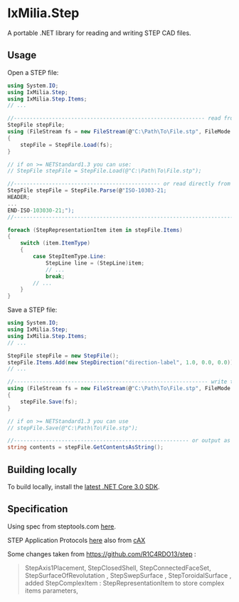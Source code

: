﻿IxMilia.Step
============

A portable .NET library for reading and writing STEP CAD files.

## Usage

Open a STEP file:

``` C#
using System.IO;
using IxMilia.Step;
using IxMilia.Step.Items;
// ...

//------------------------------------------------------------ read from a file
StepFile stepFile;
using (FileStream fs = new FileStream(@"C:\Path\To\File.stp", FileMode.Open))
{
    stepFile = StepFile.Load(fs);
}

// if on >= NETStandard1.3 you can use:
// StepFile stepFile = StepFile.Load(@"C:\Path\To\File.stp");

//---------------------------------------------- or read directly from a string
StepFile stepFile = StepFile.Parse(@"ISO-10303-21;
HEADER;
...
END-ISO-103030-21;");
//-----------------------------------------------------------------------------

foreach (StepRepresentationItem item in stepFile.Items)
{
    switch (item.ItemType)
    {
        case StepItemType.Line:
            StepLine line = (StepLine)item;
            // ...
            break;
        // ...
    }
}
```

Save a STEP file:

``` C#
using System.IO;
using IxMilia.Step;
using IxMilia.Step.Items;
// ...

StepFile stepFile = new StepFile();
stepFile.Items.Add(new StepDirection("direction-label", 1.0, 0.0, 0.0));
// ...

//------------------------------------------------------------- write to a file
using (FileStream fs = new FileStream(@"C:\Path\To\File.stp", FileMode.Create))
{
    stepFile.Save(fs);
}

// if on >= NETStandard1.3 you can use
// stepFile.Save(@"C:\Path\To\File.stp");

//------------------------------------------------------- or output as a string
string contents = stepFile.GetContentsAsString();
```

## Building locally

To build locally, install the [latest .NET Core 3.0 SDK](https://dotnet.microsoft.com/download).

## Specification

Using spec from steptools.com [here](http://www.steptools.com/library/standard/IS_final_p21e3.html).

STEP Application Protocols [here](http://www.steptools.com/support/stdev_docs/express/) also from [cAX](https://www.mbx-if.org/cax/cax_express.php)

Some changes taken from https://github.com/R1C4RDO13/step : 

> StepAxis1Placement, StepClosedShell, StepConnectedFaceSet, StepSurfaceOfRevolutation , StepSwepSurface , StepToroidalSurface , added StepComplexItem : StepRepresentationItem to store complex items parameters,
